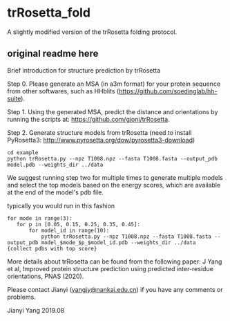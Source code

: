 # trRosetta_fold


A slightly modified version of the trRosetta folding protocol. 


original readme here
--------------------

Brief introduction for structure prediction by trRosetta

Step 0. Please generate an MSA (in a3m format) for your protein sequence from other softwares, such as HHblits (https://github.com/soedinglab/hh-suite).

Step 1. Using the generated MSA, predict the distance and orientations by running the scripts at: https://github.com/gjoni/trRosetta.

Step 2. Generate structure models from trRosetta (need to install PyRosetta3: http://www.pyrosetta.org/dow/pyrosetta3-download)  
```
cd example
python trRosetta.py --npz T1008.npz --fasta T1008.fasta --output_pdb model.pdb --weights_dir ../data
```

We suggest running step two for multiple times to generate multiple models and select the top models based on the energy scores, 
which are available at the end of the model's pdb file.

typically you would run in this fashion
```
for mode in range(3):
   for p in [0.05, 0.15, 0.25, 0.35, 0.45]:
       for model_id in range(10):
           python trRosetta.py --npz T1008.npz --fasta T1008.fasta --output_pdb model_$mode_$p_$model_id.pdb --weights_dir ../data
{collect pdbs with top score}
```
More details about trRosetta can be found from the following paper:
J Yang et al, Improved protein structure prediction using predicted inter-residue orientations, PNAS (2020).


Please contact Jianyi (yangjy@nankai.edu.cn) if you have any comments or problems.


Jianyi Yang
2019.08

